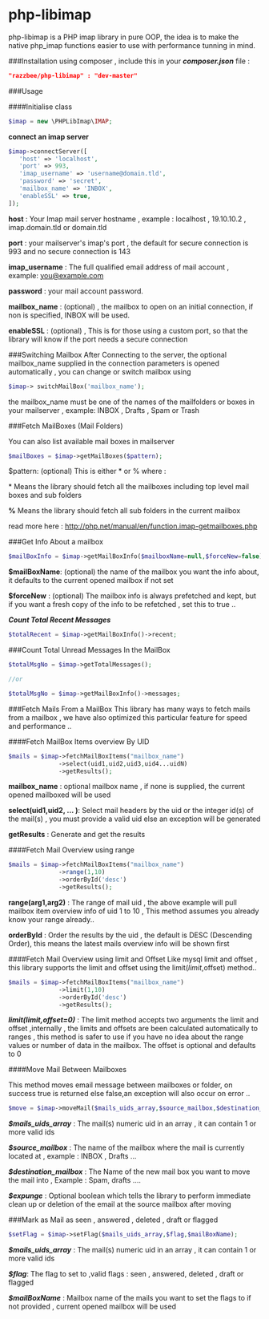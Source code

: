 # php-libimap
php-libimap is a PHP imap library in pure OOP, the idea is to make the native php_imap functions easier to use with performance tunning in mind.



###Installation
using composer , include this in your ***composer.json*** file :

```json
"razzbee/php-libimap" : "dev-master"
```

###Usage 

####Initialise class

```php
$imap = new \PHPLibImap\IMAP;
```

**connect an imap server**


```php
$imap->connectServer([
   'host' => 'localhost',
   'port' => 993,
   'imap_username' => 'username@domain.tld',
   'password' => 'secret',
   'mailbox_name' => 'INBOX',
   'enableSSL' => true,
]);
```

**host** : Your Imap mail server hostname , example : localhost , 19.10.10.2 , imap.domain.tld or domain.tld 


**port** : your mailserver's imap's port , the default for secure connection is 993 and no secure connection is 143


**imap_username** : The full qualified email address of mail account , example: you@example.com 


**password** : your mail account password.


**mailbox_name** : (optional) , the mailbox to open on an initial connection, if non is specified, INBOX will be used.


**enableSSL** : (optional) , This is for those using a custom port, so that the library will know if the port needs a secure connection 



###Switching Mailbox 
After Connecting to the server, the optional mailbox_name  supplied in the connection parameters is opened automatically , you can change or switch mailbox using 

```php
$imap-> switchMailBox('mailbox_name');
```
the mailbox_name must be one of the names of the mailfolders or boxes in your mailserver , example: INBOX , Drafts , Spam  or Trash 

###Fetch MailBoxes (Mail Folders) 

You can also list available mail boxes in mailserver 

```php
$mailBoxes = $imap->getMailBoxes($pattern);
```

$pattern: (optional) This is either \* or % where :


\* Means the library should fetch all the mailboxes including top level mail boxes and sub folders


**%**  Means the library should fetch all sub folders in the current mailbox 


read more here : http://php.net/manual/en/function.imap-getmailboxes.php




###Get Info About a mailbox 

```php
$mailBoxInfo = $imap->getMailBoxInfo($mailboxName=null,$forceNew=false);
```

**$mailBoxName**: (optional) the name of the mailbox you want the info about, it defaults to the current opened mailbox if not set

**$forceNew** : (optional) The mailbox info is always prefetched and kept, but if you want a fresh copy of the info to be refetched , set this to true ..



***Count Total Recent Messages***
```php
$totalRecent = $imap->getMailBoxInfo()->recent;
```

###Count Total Unread Messages In the MailBox 

```php
$totalMsgNo = $imap->getTotalMessages();

//or

$totalMsgNo = $imap->getMailBoxInfo()->messages;
```

###Fetch Mails From a MailBox 
This library has many ways to fetch mails from a mailbox , we have also optimized this particular feature for speed and performance ..

####Fetch MailBox Items overview By UID 

```php
$mails = $imap->fetchMailBoxItems("mailbox_name")
              ->select(uid1,uid2,uid3,uid4...uidN)
			  ->getResults();
```


**mailbox_name** : optional mailbox name , if none is supplied, the current opened mailboxed will be used 

**select(uid1,uid2, ... )**: Select mail headers by the uid or the integer id(s) of the mail(s) , you must provide a valid uid else an exception will be generated 


**getResults** : Generate  and get the results 


####Fetch Mail Overview using range 
```php
$mails = $imap->fetchMailBoxItems("mailbox_name")
              ->range(1,10)
			  ->orderById('desc')
			  ->getResults();
```

**range(arg1,arg2)** : The range of mail uid , the above example will pull mailbox item overview info of uid 1 to 10 , This method assumes you already know your range already..

**orderById** : Order the results by the uid , the default is DESC (Descending Order), this means the latest mails overview info will be shown first


####Fetch Mail Overview using limit and Offset 
Like mysql limit and offset , this library supports the limit and offset using the limit($limit,$offset) method..
```php
$mails = $imap->fetchMailBoxItems("mailbox_name")
              ->limit(1,10)
			  ->orderById('desc')
			  ->getResults();
```
***limit($limit,$offset=0)*** : The limit method accepts two arguments the limit and offset ,internally , the limits and offsets are been calculated automatically to ranges , this method is safer to use if you have no idea about the range values or number of data in the mailbox. The offset is optional and defaults to 0

####Move Mail Between Mailboxes 

This method moves email message between mailboxes or folder, on success true is returned else false,an exception will also occur on error ..

```php
$move = $imap->moveMail($mails_uids_array,$source_mailbox,$destination_mailbox,$expunge=false);
```

***$mails_uids_array*** : The mail(s) numeric uid in an array , it can contain 1 or more valid ids 

***$source_mailbox*** : The name of the mailbox where the mail is currently located at , example : INBOX , Drafts ...

***$destination_mailbox*** : The Name of the new mail box you want to move the mail into , Example : Spam, drafts ....

***$expunge*** : Optional boolean which tells the library to perform immediate clean up or deletion of the email at the source mailbox after moving 

###Mark as Mail as seen , answered , deleted , draft or flagged
```php 
$setFlag = $imap->setFlag($mails_uids_array,$flag,$mailBoxName);
```
***$mails_uids_array*** : The mail(s) numeric uid in an array , it can contain 1 or more valid ids 

***$flag***:  The flag to set to ,valid flags : seen , answered, deleted , draft or flagged 

***$mailBoxName*** : Mailbox name of the mails you want to set the flags to  if not provided , current opened mailbox will be used 
